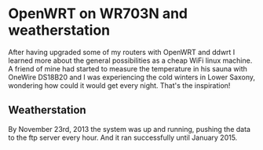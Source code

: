 # OpenWRT on WR703N and weatherstation

After having upgraded some of my routers with OpenWRT and ddwrt I learned more about the general possibilities as a cheap WiFi linux machine. A friend of mine had started to measure the temperature in his sauna with OneWire DS18B20 and I was experiencing the cold winters in Lower Saxony, wondering how could it would get every night. That's the inspiration!

## Weatherstation

By November 23rd, 2013 the system was up and running, pushing the data to the ftp server every hour. And it ran successfully until January 2015.
